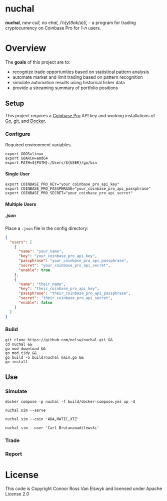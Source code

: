 # nuchal
**nuchal**, *new⋅cull, nu⋅chal, /ˈn(y)o͞ok(ə)l/,* - a program for trading cryptocurrency on Coinbase Pro for *1-n* users.

# Overview
The **goals** of this project are to:
- recognize trade opportunities based on statistical pattern analysis
- automate market and limit trading based on pattern recognition
- simulate automation results using historical ticker data
- provide a streaming summary of portfolio positions


## Setup
This project requires a [Coinbase Pro][1] API key and working installations of [Go][2], [git][3], and [Docker][4].

### Configure
Required environment variables.
```shell
export GOOS=linux 
export GOARCH=amd64
export PATH=${PATH}:/Users/${USER}/go/bin
```

#### Single User
```shell
export COINBASE_PRO_KEY="your_coinbase_pro_api_key"
export COINBASE_PRO_PASSPHRASE="your_coinbase_pro_api_passphrase"
export COINBASE_PRO_SECRET="your_coinbase_pro_api_secret"
```

#### Multiple Users

##### .json
Place a `.json` file in the config directory:
```json
{
  "users": [
    {
      "name": "your_name",
      "key": "your_coinbase_pro_api_key",
      "passphrase": "your_coinbase_pro_api_passphrase",
      "secret": "your_coinbase_pro_api_secret",
      "enable": true
    },
    {
      "name": "their_name",
      "key": "their_coinbase_pro_api_key",
      "passphrase": "their_coinbase_pro_api_passphrase",
      "secret": "their_coinbase_pro_api_secret",
      "enable": false
    }
  ]
}
```

### Build

```shell
git clone https://github.com/nelsw/nuchal.git &&
cd nuchal &&
go mod download &&
go mod tidy &&
go build -o build/nuchal main.go &&
go install
```

## Use

### Simulate
```shell
docker compose -p nuchal -f build/docker-compose.yml up -d
```
```shell
nuchal sim --serve

nuchal sim --coin 'ADA,MATIC,XTZ'

nuchal sim --user 'Carl Brutananadilewski'
```
### Trade

### Report

# License
This code is Copyright Connor Ross Van Elswyk and licensed under Apache License 2.0

[1]: https://pro.coinbase.com
[2]: https://golang.org/
[3]: https://git-scm.com/
[4]: https://git-scm.com/